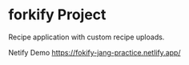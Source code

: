 # forkify Project

Recipe application with custom recipe uploads.

Netify Demo
https://fokify-jang-practice.netlify.app/
